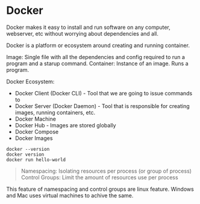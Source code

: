 # Docker 

Docker makes it easy to install and run software on any computer, webserver, etc without worrying about dependencies and all.

Docker is a platform or ecosystem around creating and running container.

Image: Single file with all the dependencies and config required to run a program and a starup command.
Container: Instance of an image. Runs a program.

Docker Ecosystem: 
  - Docker Client (Docker CLI) - Tool that we are going to issue commands to
  - Docker Server (Docker Daemon) - Tool that is responsible for creating images, running containers, etc.
  - Docker Machine
  - Docker Hub - Images are stored globally
  - Docker Compose
  - Docker Images

```Docker
docker --version
docker version
docker run hello-world
```

> Namespacing: Isolating resources per process (or group of process)
> Control Groups: Limit the amount of resources use per process

This feature of namespacing and control groups are linux feature. Windows and Mac uses virtual machines to achive the same.